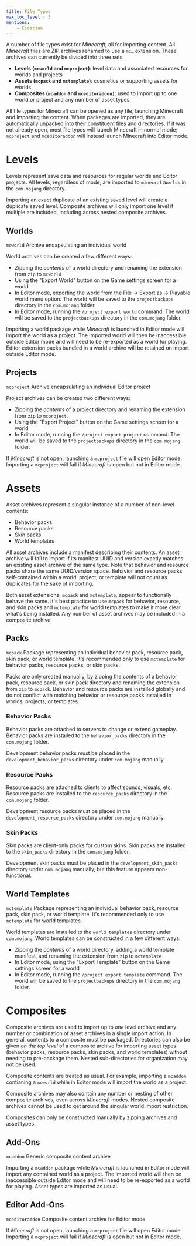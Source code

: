 ```yaml
---
title: File Types
max_toc_level : 3
mentions:
    - Ciosciaa
---
```


A number of file types exist for *Minecraft*, all for importing content. All *Minecraft* files are ZIP archives renamed to use a `mc…` extension. These archives can currently be divided into three sets:

- **Levels (`mcworld` and `mcproject`)**: level data and associated resources for worlds and projects
- **Assets (`mcpack` and `mctemplate`)**: cosmetics or supporting assets for worlds
- **Composites (`mcaddon` and `mceditoraddon)`**: used to import up to one world or project and any number of asset types

All file types for Minecraft can be opened as any file, launching Minecraft and importing the content. When packages are imported, they are automatically unpacked into their constituent files and directories. If it was not already open, most file types will launch Minecraft in normal mode; `mcproject` and `mceditoraddon` will instead launch Minecraft into Editor mode.

# Levels
Levels represent save data and resources for regular worlds and Editor projects. All levels, regardless of mode, are imported to `minecraftWorlds` in the `com.mojang` directory.

Importing an exact duplicate of an existing saved level will create a duplicate saved level. Composite archives will only import one level if multiple are included, including across nested composite archives.

## Worlds
`mcworld`
Archive encapsulating an individual world

World archives can be created a few different ways:
- Zipping the *contents* of a world directory and renaming the extension from `zip` to `mcworld`
- Using the "Export World" button on the Game settings screen for a world
- In Editor mode, exporting the world from the File → Export as → Playable world menu option. The world will be saved to the `projectbackups` directory in the `com.mojang` folder.
- In Editor mode, running the `/project export world` command. The world will be saved to the `projectbackups` directory in the `com.mojang` folder.

Importing a world package while *Minecraft* is launched in Editor mode will import the world as a project. The imported world will then be inaccessible outside Editor mode and will need to be re-exported as a world for playing. Editor extension packs bundled in a world archive will be retained on import outside Editor mode.

## Projects
`mcproject`
Archive encapsulating an individual Editor project

Project archives can be created two different ways:
- Zipping the *contents* of a project directory and renaming the extension from `zip` to `mcproject`.
- Using the "Export Project" button on the Game settings screen for a world
- In Editor mode, running the `/project export project` command. The world will be saved to the `projectbackups` directory in the `com.mojang` folder.

If *Minecraft* is not open, launching a `mcproject` file will open Editor mode. Importing a `mcproject` will fail if *Minecraft* is open but not in Editor mode.

# Assets
Asset archives represent a singular instance of a number of non-level contents:

- Behavior packs
- Resource packs
- Skin packs
- World templates

All asset archives include a manifest describing their contents. An asset archive will fail to import if its manifest UUID and version exactly matches an existing asset archive of the same type. Note that behavior and resource packs share the same UUID/version space. Behavior and resource packs self-contained within a world, project, or template will not count as duplicates for the sake of importing.

Both asset extensions, `mcpack` and `mctemplate`, appear to functionally behave the same. It's best practice to use `mcpack` for behavior, resource, and skin packs and `mctemplate` for world templates to make it more clear what's being installed. Any number of asset archives may be included in a composite archive.

## Packs
`mcpack`
Package representing an individual behavior pack, resource pack, skin pack, or world template. It's recommended only to use `mctemplate` for behavior packs, resource packs, or skin packs.

Packs are only created manually, by zipping the contents of a behavior pack, resource pack, or skin pack directory and renaming the extension from `zip` to `mcpack`. Behavior and resource packs are installed globally and do not conflict with matching behavior or resource packs installed in worlds, projects, or templates.

### Behavior Packs
Behavior packs are attached to servers to change or extend gameplay. Behavior packs are installed to the `behavior_packs` directory in the `com.mojang` folder.

Development behavior packs must be placed in the `development_behavior_packs` directory under `com.mojang` manually.

### Resource Packs
Resource packs are attached to clients to affect sounds, visuals, etc. Resource packs are installed to the `resource_packs` directory in the `com.mojang` folder.

Development resource packs must be placed in the `development_resource_packs` directory under `com.mojang` manually.

### Skin Packs
Skin packs are client-only packs for custom skins. Skin packs are installed to the `skin_packs` directory in the `com.mojang` folder.

Development skin packs must be placed in the `development_skin_packs` directory under `com.mojang` manually, but this feature appears non-functional.

## World Templates
`mctemplate`
Package representing an individual behavior pack, resource pack, skin pack, or world template. It's recommended only to use `mctemplate` for world templates.

World templates are installed to the `world_templates` directory under `com.mojang`. World templates can be constructed in a few different ways:
- Zipping the *contents* of a world directory, adding a world template manifest, and renaming the extension from `zip` to `mctemplate`
- In Editor mode, using the "Export Template" button on the Game settings screen for a world
- In Editor mode, running the `/project export template` command. The world will be saved to the `projectbackups` directory in the `com.mojang` folder.

# Composites
Composite archives are used to import up to *one* level archive and any number or combination of asset archives in a single import action. In general, contents to a composite must be packaged. Directories can also be given *on the top level* of a composite archive for importing asset types (behavior packs, resource packs, skin packs, and world templates) without needing to pre-package them. Nested sub-directories for organization may not be used.

Composite contents are treated as usual. For example, importing a `mcaddon` contianing a `mcworld` while in Editor mode will import the world as a project.

Composite archives may also contain any number or nesting of other composite archives, even across *Minecraft* modes. Nested composite archives cannot be used to get around the singular world import restriction.

Composites can only be constructed manually by zipping archives and asset types.

## Add-Ons
`mcaddon`
Generic composite content archive

Importing a `mcaddon` package while *Minecraft* is launched in Editor mode will import any contained world as a project. The imported world will then be inaccessible outside Editor mode and will need to be re-exported as a world for playing. Asset types are imported as usual.

## Editor Add-Ons
`mceditoraddon`
Composite content archive for Editor mode

If *Minecraft* is not open, launching a `mcproject` file will open Editor mode. Importing a `mcproject` will fail if *Minecraft* is open but not in Editor mode.
